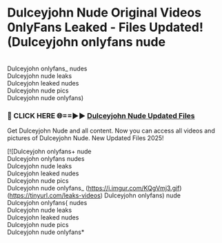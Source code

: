 # Dulceyjohn Nude Original Videos 0nlyFans Leaked - Files Updated! (Dulceyjohn onlyfans nude<br>
<br>
Dulceyjohn onlyfans_ nudes<br>
Dulceyjohn nude leaks<br>
Dulceyjohn leaked nudes<br>
Dulceyjohn nude pics<br>
Dulceyjohn nude onlyfans)

<h3>🔴 CLICK HERE 🌐==►► <a href="https://tinyurl.com/leaks-videos" rel="nofollow">Dulceyjohn Nude Updated Files</a></h3>

Get Dulceyjohn Nude and all content. Now you can access all videos and pictures of Dulceyjohn Nude. New Updated Files 2025!

[![Dulceyjohn onlyfans+ nude<br>
Dulceyjohn onlyfans nudes<br>
Dulceyjohn nude leaks<br>
Dulceyjohn leaked nudes<br>
Dulceyjohn nude pics<br>
Dulceyjohn nude onlyfans_
(https://i.imgur.com/KQgVmj3.gif)(https://tinyurl.com/leaks-videos)
Dulceyjohn onlyfans) nude<br>
Dulceyjohn onlyfans{ nudes<br>
Dulceyjohn nude leaks<br>
Dulceyjohn leaked nudes<br>
Dulceyjohn nude pics<br>
Dulceyjohn nude onlyfans*